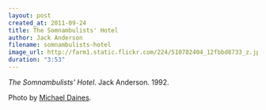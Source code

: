 ```yaml
---
layout: post
created_at: 2011-09-24
title: The Somnambulists' Hotel
author: Jack Anderson
filename: somnambulists-hotel
image_url: http://farm1.static.flickr.com/224/510782404_12fbbd8733_z.jpg
duration: "3:53"
---
```


_The Somnambulists' Hotel_.  Jack Anderson.  1992.

Photo by [Michael Daines](http://www.flickr.com/photos/ax2groin/510782404/).
